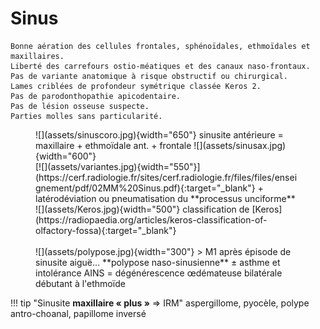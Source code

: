 # Sinus

```
Bonne aération des cellules frontales, sphénoïdales, ethmoïdales et maxillaires.
Liberté des carrefours ostio-méatiques et des canaux naso-frontaux.
Pas de variante anatomique à risque obstructif ou chirurgical.
Lames criblées de profondeur symétrique classée Keros 2.
Pas de parodonthopathie apicodentaire.
Pas de lésion osseuse suspecte.
Parties molles sans particularité.
```

<figure markdown="span">
    ![](assets/sinuscoro.jpg){width="650"}
    sinusite antérieure = maxillaire + ethmoïdale ant. + frontale
    ![](assets/sinusax.jpg){width="600"}  
    </br>
    [![](assets/variantes.jpg){width="550"}](https://cerf.radiologie.fr/sites/cerf.radiologie.fr/files/files/enseignement/pdf/02MM%20Sinus.pdf){:target="_blank"}
    + latérodéviation ou pneumatisation du **processus unciforme**  
    </br>
    ![](assets/Keros.jpg){width="500"}
    classification de [Keros](https://radiopaedia.org/articles/keros-classification-of-olfactory-fossa){:target="_blank"}  
    </br></br>
    ![](assets/polypose.jpg){width="300"}
    > M1 après épisode de sinusite aiguë...  
    **polypose naso-sinusienne** ± asthme et intolérance AINS  
    = dégénérescence œdémateuse bilatérale débutant à l'ethmoïde
</figure>

!!! tip "Sinusite **maxillaire « plus »** => IRM"
    aspergillome, pyocèle, polype antro-choanal, papillome inversé